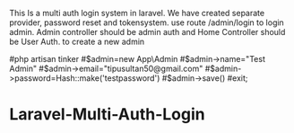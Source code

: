 This Is a multi auth login system in laravel. We have created separate provider, password reset and tokensystem. use route /admin/login to login admin. Admin controller should be admin auth  and Home Controller should be User Auth. to create a new admin

#php artisan tinker
#$admin=new App\Admin
#$admin->name="Test Admin"
#$admin->email="tipusultan50@gmail.com"
#$admin->password=Hash::make('testpassword')
#$admin->save()
#exit;
# Laravel-Multi-Auth-Login
